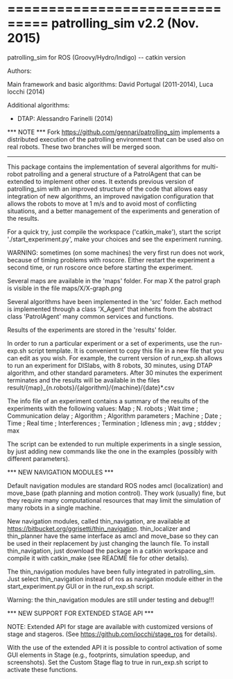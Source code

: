 ===============================
patrolling_sim v2.2 (Nov. 2015)
===============================

patrolling_sim for ROS (Groovy/Hydro/Indigo) -- catkin version

Authors:

Main framework and basic algorithms:
 David Portugal (2011-2014), Luca Iocchi (2014)
 
Additional algorithms:
* DTAP: Alessandro Farinelli (2014)


*** NOTE ***
Fork https://github.com/gennari/patrolling_sim implements a distributed execution
of the patrolling environment that can be used also on real robots. 
These two branches will be merged soon.
************

This package contains the implementation of several algorithms for multi-robot patrolling and a general structure of a PatrolAgent that can be extended to implement other ones.
It extends previous version of patrolling_sim with an improved structure of the code that allows easy integration of new algorithms, an improved navigation configuration that allows the robots to move at 1 m/s and to avoid most of conflicting situations, and a better management of the experiments and generation of the results.

For a quick try, just compile the workspace ('catkin_make'), start the script './start_experiment.py',
make your choices and see the experiment running.

WARNING: sometimes (on some machines) the very first run does not work, because of timing problems with roscore. 
Either restart the experiment a second time, or run roscore once before starting the experiment.

Several maps are available in the 'maps' folder. For map X the patrol graph is visible in the file
maps/X/X-graph.png 

Several algorithms have been implemented in the 'src' folder. Each method is implemented through a class 'X_Agent' that inherits from the abstract class 'PatrolAgent' many common services and functions.

Results of the experiments are stored in the 'results' folder.

In order to run a particular experiment or a set of experiments, use the run-exp.sh script template.
It is convenient to copy this file in a new file that you can edit as you wish.
For example, the current version of run_exp.sh allows to run an experiment for 
DISlabs, with 8 robots, 30 minutes, using DTAP algorithm, and other standard parameters.
After 30 minutes the experiment terminates and the results will be available in the files
result/{map}_{n.robots}/{algorithm}/{machine}/{date}*.csv

The info file of an experiment contains a summary of the results of the experiments with the following values:
Map ; N. robots ; Wait time	; Communication delay ;	Algorithm ;	Algorithm parameters ; Machine ; Date ; Time ; Real time ; Interferences ; Termination ; Idleness	min ;	avg	; stddev ; max

The script can be extended to run multiple experiments in a single session, by just adding new commands like the one in the examples (possibly with different parameters).

*** NEW NAVIGATION MODULES ***

Default navigation modules are standard ROS nodes amcl (localization) and move_base (path planning and motion control).
They work (usually) fine, but they require many computational resources that may limit the simulation of many robots 
in a single machine.

New navigation modules, called thin_navigation, are available at https://bitbucket.org/ggrisetti/thin_navigation.
thin_localizer and thin_planner have the same interface as amcl and move_base so they can be used in their replacement
by just changing the launch file. To install thin_navigation, just download the package in a catkin workspace and
compile it with catkin_make (see README file for other details).

The thin_navigation modules have been fully integrated in patrolling_sim. Just select thin_navigation instead of ros
as navigation module either in the start_experiment.py GUI or in the run_exp.sh script.

Warning: the thin_navigation modules are still under testing and debug!!!


*** NEW SUPPORT FOR EXTENDED STAGE API ***

NOTE: Extended API for stage are available with customized versions of stage and stageros.
(See https://github.com/iocchi/stage_ros for details).

With the use of the extended API it is possible to control activation of some GUI elements
in Stage (e.g., footprints, simulation speedup, and screenshots).
Set the Custom Stage flag to true in run_exp.sh script to activate these functions.


